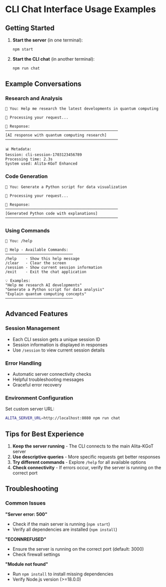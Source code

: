 # CLI Chat Interface Usage Examples

## Getting Started

1. **Start the server** (in one terminal):
   ```bash
   npm start
   ```

2. **Start the CLI chat** (in another terminal):
   ```bash
   npm run chat
   ```

## Example Conversations

### Research and Analysis
```
💬 You: Help me research the latest developments in quantum computing

🤖 Processing your request...

📝 Response:
──────────────────────────────────────────────────
[AI response with quantum computing research]
──────────────────────────────────────────────────

📊 Metadata:
Session: cli-session-1703123456789
Processing time: 2.3s
System used: Alita-KGoT Enhanced
```

### Code Generation
```
💬 You: Generate a Python script for data visualization

🤖 Processing your request...

📝 Response:
──────────────────────────────────────────────────
[Generated Python code with explanations]
──────────────────────────────────────────────────
```

### Using Commands
```
💬 You: /help

📖 Help - Available Commands:
──────────────────────────────
/help    - Show this help message
/clear   - Clear the screen
/session - Show current session information
/exit    - Exit the chat application

💡 Examples:
"Help me research AI developments"
"Generate a Python script for data analysis"
"Explain quantum computing concepts"
──────────────────────────────
```

## Advanced Features

### Session Management
- Each CLI session gets a unique session ID
- Session information is displayed in responses
- Use `/session` to view current session details

### Error Handling
- Automatic server connectivity checks
- Helpful troubleshooting messages
- Graceful error recovery

### Environment Configuration
Set custom server URL:
```bash
ALITA_SERVER_URL=http://localhost:8080 npm run chat
```

## Tips for Best Experience

1. **Keep the server running** - The CLI connects to the main Alita-KGoT server
2. **Use descriptive queries** - More specific requests get better responses
3. **Try different commands** - Explore `/help` for all available options
4. **Check connectivity** - If errors occur, verify the server is running on the correct port

## Troubleshooting

### Common Issues

**"Server error: 500"**
- Check if the main server is running (`npm start`)
- Verify all dependencies are installed (`npm install`)

**"ECONNREFUSED"**
- Ensure the server is running on the correct port (default: 3000)
- Check firewall settings

**"Module not found"**
- Run `npm install` to install missing dependencies
- Verify Node.js version (>=18.0.0)